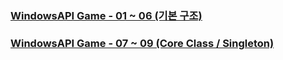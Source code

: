 ### [WindowsAPI Game - 01 ~ 06 (기본 구조)](https://github.com/bluestronica/bluestronica.github.io/blob/main/WindowsAPI_GAME/WindowAPIGame_01_06.md)

### [WindowsAPI Game - 07 ~ 09 (Core Class / Singleton)](https://github.com/bluestronica/bluestronica.github.io/blob/main/WindowsAPI_GAME/WindowAPIGame_07_08_09.md)
